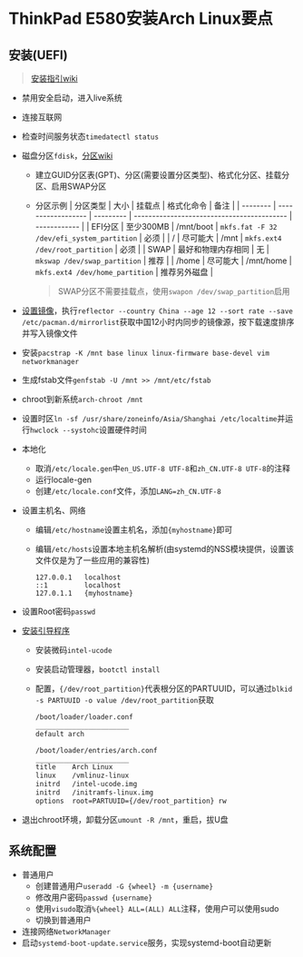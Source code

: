 # ThinkPad E580安装Arch Linux要点

## 安装(UEFI)

> [安装指引wiki](https://wiki.archlinux.org/title/Installation_guide)

* 禁用安全启动，进入live系统

* 连接互联网

* 检查时间服务状态`timedatectl status`

* 磁盘分区`fdisk`，[分区wiki](https://wiki.archlinux.org/title/Partitioning)

  * 建立GUID分区表(GPT)、分区(需要设置分区类型)、格式化分区、挂载分区、启用SWAP分区

  * 分区示例
      | 分区类型 | 大小               | 挂载点    | 格式化命令                                 | 备注         |
      | -------- | ------------------ | --------- | ------------------------------------------ | ------------ |
      | EFI分区  | 至少300MB          | /mnt/boot | `mkfs.fat -F 32 /dev/efi_system_partition` | 必须         |
      | /        | 尽可能大           | /mnt      | `mkfs.ext4 /dev/root_partition`            | 必须         |
      | SWAP     | 最好和物理内存相同 | 无        | `mkswap /dev/swap_partition`               | 推荐         |
      | /home    | 尽可能大           | /mnt/home | `mkfs.ext4 /dev/home_partition`            | 推荐另外磁盘 |
      
      > SWAP分区不需要挂载点，使用`swapon /dev/swap_partition`启用

* [设置镜像](https://wiki.archlinux.org/title/Reflector_(%E7%AE%80%E4%BD%93%E4%B8%AD%E6%96%87))，执行`reflector --country China --age 12 --sort rate --save /etc/pacman.d/mirrorlist`获取中国12小时内同步的镜像源，按下载速度排序并写入镜像文件

* 安装`pacstrap -K /mnt base linux linux-firmware base-devel vim networkmanager`

* 生成fstab文件`genfstab -U /mnt >> /mnt/etc/fstab`

* chroot到新系统`arch-chroot /mnt`

* 设置时区`ln -sf /usr/share/zoneinfo/Asia/Shanghai /etc/localtime`并运行`hwclock --systohc`设置硬件时间

* 本地化

  * 取消`/etc/locale.gen`中`en_US.UTF-8 UTF-8`和`zh_CN.UTF-8 UTF-8`的注释
  * 运行locale-gen
  * 创建`/etc/locale.conf`文件，添加`LANG=zh_CN.UTF-8`
  
* 设置主机名、网络

  * 编辑`/etc/hostname`设置主机名，添加`{myhostname}`即可

  * 编辑`/etc/hosts`设置本地主机名解析(由systemd的NSS模块提供，设置该文件仅是为了一些应用的兼容性)

    ```config
    127.0.0.1   localhost
    ::1         localhost
    127.0.1.1   {myhostname}
    ```

* 设置Root密码`passwd`

* [安装引导程序](https://wiki.archlinux.org/title/Systemd-boot)

  * 安装微码`intel-ucode`
  
  * 安装启动管理器，`bootctl install`
  
  * 配置，`{/dev/root_partition}`代表根分区的PARTUUID，可以通过`blkid -s PARTUUID -o value /dev/root_partition`获取
  
    ```txt
    /boot/loader/loader.conf
    _______________________
    default arch
    
    /boot/loader/entries/arch.conf
    _______________________
    title    Arch Linux
    linux    /vmlinuz-linux
    initrd   /intel-ucode.img
    initrd   /initramfs-linux.img
    options  root=PARTUUID={/dev/root_partition} rw
    ```
  
* 退出chroot环境，卸载分区`umount -R /mnt`，重启，拔U盘

## 系统配置

* 普通用户
  * 创建普通用户`useradd -G {wheel} -m {username}`
  * 修改用户密码`passwd {username}`
  * 使用`visudo`取消`%{wheel} ALL=(ALL) ALL`注释，使用户可以使用sudo
  * 切换到普通用户
* 连接网络`NetworkManager`
* 启动`systemd-boot-update.service`服务，实现systemd-boot自动更新

